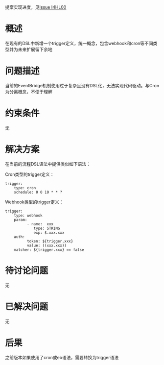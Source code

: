提案实现进度，见[Issue I4HL00](https://gitee.com/jianmu-dev/jianmu-ci-server/issues/I4HL00)

# 概述

在现有的DSL中新增一个trigger定义，统一概念，包含webhook和cron等不同类型并为未来扩展留下余地

# 问题描述

当前的EventBridge机制使用过于复杂且没有DSL化，无法实现代码驱动。与Cron为分离概念，不便于理解

# 约束条件

无

# 解决方案

在当前的流程DSL语法中提供类似如下语法：

Cron类型的trigger定义：
```
trigger:
    type: cron
    schedule: 0 0 10 * * ?
```

Webhook类型的trigger定义：
```
trigger:
    type: webhook
    param:
          - name:  xxx
             type: STRING
             exp: $.xxx.xxx
    auth: 
          token: ${trigger.xxx}
          value: ((xxx.xxx))
    matcher: ${trigger.xxx} == false
```


# 待讨论问题

无

# 已解决问题

无

# 后果

之前版本如果使用了cron或eb语法，需要转换为trigger语法
